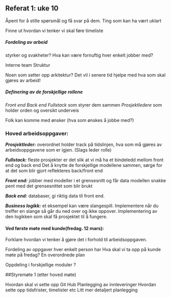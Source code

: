 ## Referat 1: uke 10 

Åpent for å stille spørsmål og få svar på dem. Ting som kan ha vært uklart 

Finne ut hvordan vi tenker vi skal føre timeliste 

##### Fordeling av arbeid 
styrker og svakheter? Hva kan være fornuftig hver enkelt jobber med? 

Interne team 
Struktur

Noen som setter opp arkitektur? Det vil i senere tid hjelpe med hva som skal gjøres av arbeid! 

##### Definering av de forskjellige rollene 

*Front end*
*Back end*
*Fullstack* som styrer dem sammen 
*Prosjektledere* som holder orden og oversikt underveis 

Folk kan komme med ønsker (hva som ønskes å jobbe med?) 



### Hoved arbeidsoppgaver: 

***Prosjektleder:*** overordnet holder track på tidslinjen, hva som må gjøres av arbeidsoppgavene som er igjen. (Slags leder rolle) 

***Fullstack:*** fleste prosjekter er det slik at vi må ha et bindeledd mellom front end og back end 
Det å knytte de forskjellige modellene sammen, sørge for at det som blir gjort reflekteres back/front end 

***Front end:*** jobber med modeller i et grensesnitt og får data modellen snakke pent med det grensesnittet som blir brukt 

***Back end:*** databaser, gi riktig data til front end. 

***Business logikk:*** et eksempel kan være slangespill. Implementere når du treffer en slange så går du ned over og ikke oppover. Implementering av den logikken som skal få prosjektet til å fungere. 
 

#### Ved første møte med kunde(fredag. 12 mars): 
Forklare hvordan vi tenker å gjøre det i forhold til arbeidsoppgaven. 


Fordeling av oppgaver hver enkelt person har 
Hva skal vi ta opp på kunde møte på fredag? 
En overordnede plan 

Oppdeling i forskjellige moduler ? 






##Styremøte 1 (etter hoved møte) 

Hvordan skal vi sette opp Git Hub 
Planlegging av innleveringer 
Hvordan sette opp tidsfrister, timelister etc 
Litt mer detaljert planlegging 



